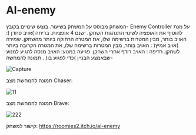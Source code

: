 # AI-enemy

המשחק מבוסס על המשחק בשיעור.
בוצעו שינויים בקובץ- Enemy Controller
על מנת להוסיף את האופציה לשינוי התנהגות השחקן.
ישנם 4 אופציות.
בריחה )אויב פחדן (: האויב בוחר, מבין המטרות ברשימה שלו, את המטרה הרחוקה ביותר מהשחקן.
שמירה )אויב אמיץ( : האויב בוחר, מבין המטרות ברשימה שלו, את המטרה הקרובה ביותר לשחקן.
רדיפה : האויב רודף אחרי השחקן.
פגיעה במנוע: האויב מנסה להגיע למנוע שבאמצע הבניין )כדי לפגוע בו( .
תמונה להמחשה-

![Capture](https://user-images.githubusercontent.com/57321080/144773928-98843016-09c4-4805-a043-d6e0e27e91b6.PNG)

תמונה להמחשת מצב Chaser:

![11](https://user-images.githubusercontent.com/57321080/144774632-7b3f32b2-d292-47a4-a58a-602d272a2331.PNG)


תמונה להמחשת מצב Brave:

![222](https://user-images.githubusercontent.com/57321080/144774702-ee57fa29-0935-46b5-9f18-c2c333947a32.PNG)

קישור למשחק:
https://roomies2.itch.io/ai-enemy

